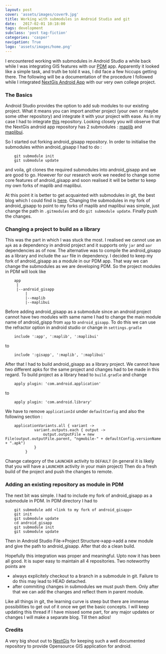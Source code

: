 ```yaml
---
layout: post
cover: 'assets/images/cover9.jpg'
title: Working with submodules in Android Studio and git
date:   2017-02-01 10:18:00
tags: development
subclass: 'post tag-fiction'
categories: 'casper'
navigation: True
logo: 'assets/images/home.png'
---
```


I encountered working with submodules in Android Studio a while back while I was integrating GIS features with our [PDM](https://github.com/sunny5125/pdm) app. Apparently it looked like a simple task, and truth be told it was, I did face a few hiccups getting there. The following will be a documentation of the procedure I followed while I integrated [NextGis Android App](https://github.com/nextgis/android_gisapp) with our very own college project. 

### The Basics 

Android Studio provides the option to add sub modules to our existing project. What it means you can import another project (your own or maybe some other repository) and integrate it with your project with ease. As in my case I had to integrate [this](https://github.com/nextgis/android_gisapp) repository. Looking closely you will observe that the NextGis android app repository has 2 submodules : [maplib](https://github.com/nextgis/android_maplib) and [maplibui](https://github.com/nextgis/android_maplibui). 

So I started out forking android_gisapp repository. In order to initialise the submodules within android_gisapp I had to do : 

        git submodule init
        git submodule update
 
and voila, git clones the required submodules into android_gisapp and we are good to go. However for our research work we needed to change some core features of android_gisapp and soon realised it will be better to keep my own forks of maplib and maplibui. 

At this point it is better to get acquainted with submodules in git, the best blog which I could find is [here](https://johnleach.co.uk/words/323/git-submodules-in-n-easy-steps). Changing the submodules in my fork of android_gisapp to point to my forks of maplib and maplibui was simple, just change the path in `.gitmodules` and do `git submodule update`. Finally push the changes. 

### Changing a project to build as a library

This was the part in which I was stuck the most. I realised we cannot use an `apk` as a dependency in android project and it supports only `jar` and `aar` dependencies as of now. The alternative was to compile the android_gisapp as a library and include the `aar` file in dependency. I decided to keep my fork of android_gisapp as a module in our PDM app. That way we can change the submodules as we are developing PDM. So the project modules in PDM will look like

        app
         |
         |--android_gisapp
 	         |
 	         |--maplib
 	         |--maplibui

Before adding android_gisapp as a submodule since an android project cannot have two modules with same name I had to change the main module name of android_gispp from `app` to `android_gisapp`. To do this we can use the refractor option in android studio or change in `settings.gradle`

        include ':app', ':maplib', ':maplibui'
 
to 

        include ':gisapp', ':maplib', ':maplibui'

After that I had to build android_gisapp as a library project. We cannot have two different apks for the same project and changes had to be made in this regard. To build project as a library head to `build.gradle` and change 

        apply plugin: 'com.android.application'
 
to 

        apply plugin: 'com.android.library'

We have to remove `applicationId` under `defaultConfig` and also the following section : 

        applicationVariants.all { variant ->
                 variant.outputs.each { output ->
                     output.outputFile = new File(output.outputFile.parent, "ngmobile-" + defaultConfig.versionName + ".apk")
                 }
             }

Change category of the `LAUNCHER` activity to `DEFAULT` (in general it is likely that you will have a `LAUNCHER` activity in your main project)
Then do a fresh build of the project and push the changes to remote.

### Adding an existing repository as module in PDM

The next bit was simple. I had to include my fork of android_gisapp as a submodule in PDM. In PDM directory I had to 

        git submodule add <link to my fork of android_gisapp>
        git init
        git submodule update
        cd android_gisapp
        git submodule init
        git submodule update

Then in Android Studio File->Project Structure->app->add a new module and give the path to android_gisapp. After that do a clean build.  

Hopefully this integration was proper and meaningful. Upto now it has been all good. It is super easy to maintain all 4 repositories. Two noteworthy points are 

- always explicitely checkout to a branch in a submodule in git. Failure to do this may lead to HEAD detached.
- after commiting changes in submodules we must push them. Only after that we can add the changes and reflect them in parent module. 

Like all things in git, the learning curve is steep but there are immense possibilities to get out of it once we get the basic concepts. I will keep updating this thread if I have missed some part, for any major updates or changes I will make a separate blog. Till then adios! 

### Credits 

A very big shout out to [NextGis](http://nextgis.com/) for keeping such a well documented repository to provide Opensource GIS application for android. 
